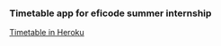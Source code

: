 ### Timetable app for eficode summer internship

[Timetable in Heroku](https://timetable-2020.herokuapp.com/)
